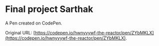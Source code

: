 # Final project Sarthak 

A Pen created on CodePen.

Original URL: [https://codepen.io/hwnyvywf-the-reactor/pen/ZYbMKLX](https://codepen.io/hwnyvywf-the-reactor/pen/ZYbMKLX).

